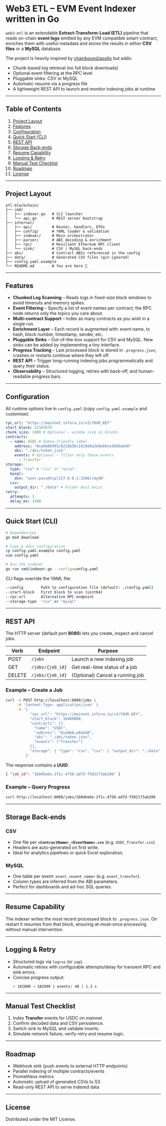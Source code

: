 # Web3 ETL – EVM Event Indexer written in Go

`web3-etl` is an extendable **Extract-Transform-Load (ETL)** pipeline that reads on-chain **event logs** emitted by any EVM compatible smart-contract, enriches them with useful metadata and stores the results in either **CSV files** or a **MySQL** database.

The project is heavily inspired by [chainbound/apollo](https://github.com/chainbound/apollo) but adds:

- Chunk-based log retrieval (no full block downloads)
- Optional event filtering at the RPC level
- Pluggable sinks: CSV or MySQL
- Automatic resume via a progress file
- A lightweight REST API to launch and monitor indexing jobs at runtime

---

## Table of Contents

1. [Project Layout](#project-layout)
2. [Features](#features)
3. [Configuration](#configuration)
4. [Quick Start (CLI)](#quick-start-cli)
5. [REST API](#rest-api)
6. [Storage Back-ends](#storage-back-ends)
7. [Resume Capability](#resume-capability)
8. [Logging & Retry](#logging--retry)
9. [Manual Test Checklist](#manual-test-checklist)
10. [Roadmap](#roadmap)
11. [License](#license)

---

## Project Layout

```text
etl-blockchain/
├── cmd/
│   ├── indexer.go   # CLI launcher
│   └── api.go       # REST server bootstrap
├── internal/
│   ├── api/         # Router, handlers, DTOs
│   ├── config/      # YAML loader & validation
│   ├── indexer/     # Main orchestrator
│   ├── parser/      # ABI decoding & enrichment
│   ├── rpc/         # Resilient Ethereum RPC client
│   └── sink/        # CSV / MySQL back-ends
├── abi/             # Contract ABIs referenced in the config
├── data/            # Generated CSV files (git-ignored)
├── config.yaml.example
└── README.md        # You are here 👋
```

---

## Features

- **Chunked Log Scanning** – Reads logs in fixed-size block windows to avoid timeouts and memory spikes.
- **Event Filtering** – Specify a list of event names per contract; the RPC node returns only the topics you care about.
- **Multi-contract Support** – Index as many contracts as you wish in a single run.
- **Enrichment Layer** – Each record is augmented with: event name, tx hash, block number, timestamp, sender, etc.
- **Pluggable Sinks** – Out-of-the-box support for CSV and MySQL. New sinks can be added by implementing a tiny interface.
- **Progress Tracking** – Last processed block is stored in `.progress.json`; crashes or restarts continue where they left off.
- **REST API** – Trigger long-running indexing jobs programmatically and query their status.
- **Observability** – Structured logging, retries with back-off, and human-readable progress bars.

---

## Configuration

All runtime options live in `config.yaml` (copy `config.yaml.example` and customise):

```yaml
rpc_url: "https://mainnet.infura.io/v3/YOUR_KEY"
start_block: 12345678
chunk_size: 1000 # Optional – window size in blocks
contracts:
  - name: USDC # Human-friendly label
    address: "0xa0b86991c6218b36c1d19d4a2e9eb0ce3606eb48"
    abi: "./abi/token.json"
    events: # Optional – filter only these events
      - Transfer
storage:
  type: "csv" # "csv" or "mysql"
  mysql:
    dsn: "user:pass@tcp(127.0.0.1:3306)/mydb"
  csv:
    output_dir: "./data" # Folder must exist
retry:
  attempts: 3
  delay_ms: 1500
```

---

## Quick Start (CLI)

```bash
# Dependencies
go mod download

# Copy & edit configuration
cp config.yaml.example config.yaml
vim config.yaml

# Run the indexer
go run cmd/indexer.go --config=config.yaml
```

CLI flags override the YAML file:

```bash
--config        Path to configuration file (default: ./config.yaml)
--start-block   First block to scan (uint64)
--rpc-url       Alternative RPC endpoint
--storage-type  "csv" or "mysql"
```

---

## REST API

The HTTP server (default port **8080**) lets you create, inspect and cancel jobs.

| Verb   | Endpoint         | Purpose                         |
| ------ | ---------------- | ------------------------------- |
| POST   | `/jobs`          | Launch a new indexing job       |
| GET    | `/jobs/{job_id}` | Get real-time status of a job   |
| DELETE | `/jobs/{job_id}` | (Optional) Cancel a running job |

### Example – Create a Job

```bash
curl -X POST http://localhost:8080/jobs \
     -H 'Content-Type: application/json' \
     -d '{
           "rpc_url": "https://mainnet.infura.io/v3/YOUR_KEY",
           "start_block": 16460000,
           "contracts": [{
             "name": "USDC",
             "address": "0xa0b8…e6eb48",
             "abi": "./abi/token.json",
             "events": ["Transfer"]
           }],
           "storage": { "type": "csv", "csv": { "output_dir": "./data" } }
         }'
```

The response contains a **UUID**:

```json
{ "job_id": "1b0dbe6e-2f1c-4758-ad7d-f5021f3ab206" }
```

### Example – Query Progress

```bash
curl http://localhost:8080/jobs/1b0dbe6e-2f1c-4758-ad7d-f5021f3ab206
```

---

## Storage Back-ends

### CSV

- One file per **`<ContractName>_<EventName>.csv`** (e.g. `USDC_Transfer.csv`).
- Headers are auto-generated on first write.
- Ideal for analytics pipelines or quick Excel exploration.

### MySQL

- One table per event: `event_<event_name>` (e.g. `event_transfer`).
- Column types are inferred from the ABI parameters.
- Perfect for dashboards and ad-hoc SQL queries.

---

## Resume Capability

The indexer writes the most recent processed block to `.progress.json`. On restart it resumes from that block, ensuring at-most-once processing without manual intervention.

---

## Logging & Retry

- Structured logs via `logrus` (or `zap`).
- Automatic retries with configurable attempts/delay for transient RPC and sink errors.
- Concise progress output:
  ```text
  ✓ 182000 → 182999 | events: 48 | 1.3 s
  ```

---

## Manual Test Checklist

1. Index **Transfer** events for USDC on mainnet.
2. Confirm decoded data and CSV persistence.
3. Switch sink to MySQL and validate inserts.
4. Simulate network failure; verify retry and resume logic.

---

## Roadmap

- Webhook sink (push events to external HTTP endpoints)
- Parallel indexing of multiple contracts/events
- Prometheus metrics
- Automatic upload of generated CSVs to S3
- Read-only REST API to serve indexed data

---

## License

Distributed under the MIT License.
